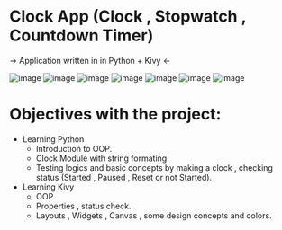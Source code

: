 # Clock App (Clock , Stopwatch , Countdown Timer)
-> Application written in in Python + Kivy <-

![image](https://user-images.githubusercontent.com/93888091/195201557-d0084c8c-6917-4c98-8ef7-79e00db3a60f.png)
![image](https://user-images.githubusercontent.com/93888091/195201583-c3dd9c63-920a-4c05-acf0-63eafcca8113.png)
![image](https://user-images.githubusercontent.com/93888091/195201613-e6c4dcb9-8636-4d77-8b5b-f8985fd6a6bb.png)
![image](https://user-images.githubusercontent.com/93888091/195201782-48546881-2be1-4daf-808b-a431c3d9e803.png)
![image](https://user-images.githubusercontent.com/93888091/195201816-38cb9d3c-78e2-4ffc-ad19-84f52f29fecd.png)
![image](https://user-images.githubusercontent.com/93888091/195201875-0fbac117-cda5-414a-b3eb-d3aa3ef2a01d.png)
![image](https://user-images.githubusercontent.com/93888091/195201921-b433e0f2-e011-48d8-9a10-d96fdb394337.png)

# Objectives with the project:
  * Learning Python
    - Introduction to OOP.
    - Clock Module with string formating.
    - Testing logics and basic concepts by making a clock , checking status (Started , Paused , Reset or not Started).
  * Learning Kivy
    - OOP.
    - Properties , status check. 
    - Layouts , Widgets , Canvas , some design concepts and colors.
    
